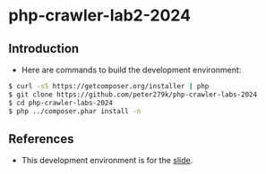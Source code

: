 # php-crawler-lab2-2024

## Introduction

- Here are commands to build the development environment:

```sh
$ curl -sS https://getcomposer.org/installer | php
$ git clone https://github.com/peter279k/php-crawler-labs-2024
$ cd php-crawler-labs-2024
$ php ../composer.phar install -n
```

## References

- This development environment is for the [slide](https://slides.com/peter279k/php-crawler-labs-2024).
